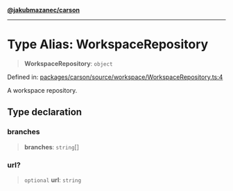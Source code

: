 [**@jakubmazanec/carson**](../README.md)

---

# Type Alias: WorkspaceRepository

> **WorkspaceRepository**: `object`

Defined in:
[packages/carson/source/workspace/WorkspaceRepository.ts:4](https://github.com/jakubmazanec/tools/blob/adfe44f908094c1d1cdf19837842b33066bbd9d7/packages/carson/source/workspace/WorkspaceRepository.ts#L4)

A workspace repository.

## Type declaration

### branches

> **branches**: `string`[]

### url?

> `optional` **url**: `string`
